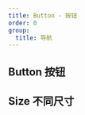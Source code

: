 ```yaml
---
title: Button - 按钮
order: 0
group:
  title: 导航
---
```


## Button 按钮

<code src="./demos/index.tsx"></code>

## Size 不同尺寸

<code src="./demos/size.tsx"></code>
